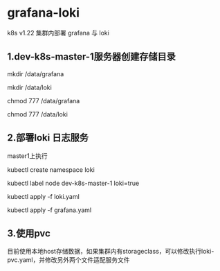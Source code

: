 # grafana-loki
k8s v1.22 集群内部署 grafana 与 loki

## 1.dev-k8s-master-1服务器创建存储目录
mkdir /data/grafana

mkdir /data/loki

chmod 777 /data/grafana

chmod 777 /data/loki


## 2.部署loki 日志服务
master1上执行

kubectl create namespace loki

kubectl label node dev-k8s-master-1 loki=true

kubectl apply -f loki.yaml

kubectl apply -f grafana.yaml


## 3.使用pvc
目前使用本地host存储数据，如果集群内有storageclass，可以修改执行loki-pvc.yaml，并修改另外两个文件适配服务文件
